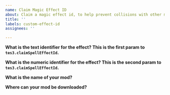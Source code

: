 ```yaml
---
name: Claim Magic Effect ID
about: Claim a magic effect id, to help prevent collisions with other mods.
title: ''
labels: custom-effect-id
assignees: ''

---
```


**What is the text identifier for the effect? This is the first param to `tes3.claimSpellEffectId`.**


**What is the numeric identifier for the effect? This is the second param to `tes3.claimSpellEffectId`.**


**What is the name of your mod?**


**Where can your mod be downloaded?**
